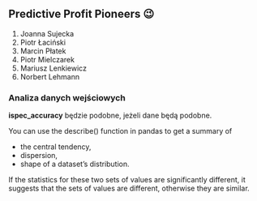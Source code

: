 ## Predictive Profit Pioneers 😉

1. Joanna Sujecka
2. Piotr Łaciński
3. Marcin Płatek
4. Piotr Mielczarek
5. Mariusz Lenkiewicz
6. Norbert Lehmann



### Analiza danych wejściowych
__ispec_accuracy__ będzie podobne, jeżeli dane będą podobne.

You can use the describe() function in pandas to get a summary of

* the central tendency,
* dispersion,
* shape of a dataset’s distribution.

If the statistics for these two sets of values are significantly different, 
it suggests that the sets of values are different, otherwise they are similar.
